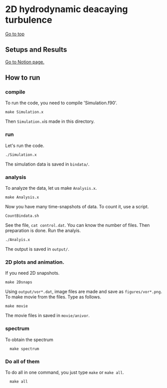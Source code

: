 # 2D hydrodynamic deacaying turbulence

[Go to top](../README.md)  

## Setups and Results
[Go to Notion page.](https://www.notion.so/Turbulence-Studies-e4836ad642684f8f992d54a1f7e22635#0c0a5a621c4f42cca05c08ec140ee73f)

## How to run

### compile 
To run the code, you need to compile 'Simulation.f90'.
    
    make Simulation.x
    
Then `Simulation.x`is made in this directory.

### run
Let's run the code.
    
    ./Simulation.x
    
The simulation data is saved in `bindata/`.

### analysis
To analyze the data, let us make `Analysis.x`.
    
    make Analysis.x
    
Now you have many time-snapshots of data. To count it, use a script.
    
    CountBindata.sh
   
See the file, `cat control.dat`. You can know the number of files.
Then preparation is done. Run the analyis.
    
    ./Analyis.x
    
The output is saved in `output/`.
### 2D plots and animation.
If you need 2D snapshots. 
    
    make 2Dsnaps
   
Using `output/vor*.dat`, image files are made and save as `figures/vor*.png`.
To make movie from the files. Type as follows.

    make movie
   
The movie files in saved in `movie/anivor`.

### spectrum
To obtain the spectrum
   
      make spectrum
      
### Do all of them
To do all in one command, you just type `make` or `make all`.
   
      make all
      
